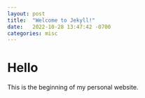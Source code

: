 ```yaml
---
layout: post
title:  "Welcome to Jekyll!"
date:   2022-10-28 13:47:42 -0700
categories: misc
---
```


# Hello

This is the beginning of my personal website.